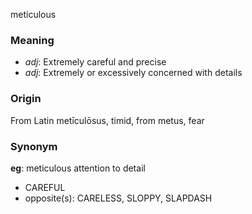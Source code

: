 meticulous
### Meaning
+ _adj_: Extremely careful and precise
+ _adj_: Extremely or excessively concerned with details

### Origin

From Latin metīculōsus, timid, from metus, fear

### Synonym

__eg__: meticulous attention to detail

+ CAREFUL
+ opposite(s): CARELESS, SLOPPY, SLAPDASH


